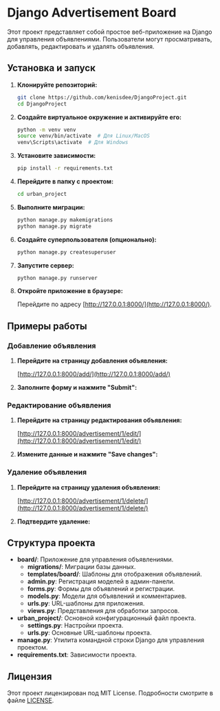 # Django Advertisement Board

Этот проект представляет собой простое веб-приложение на Django для управления объявлениями. Пользователи могут
просматривать, добавлять, редактировать и удалять объявления.

## Установка и запуск

1. **Клонируйте репозиторий:**

   ```bash
   git clone https://github.com/kenisdee/DjangoProject.git
   cd DjangoProject
   ```

2. **Создайте виртуальное окружение и активируйте его:**

   ```bash
   python -m venv venv
   source venv/bin/activate  # Для Linux/MacOS
   venv\Scripts\activate  # Для Windows
   ```

3. **Установите зависимости:**

   ```bash
   pip install -r requirements.txt
   ```

4. **Перейдите в папку с проектом:**

   ```bash
   cd urban_project
   ```


5. **Выполните миграции:**

   ```bash
   python manage.py makemigrations
   python manage.py migrate
   ```

6. **Создайте суперпользователя (опционально):**

   ```bash
   python manage.py createsuperuser
   ```

7. **Запустите сервер:**

   ```bash
   python manage.py runserver
   ```

8. **Откройте приложение в браузере:**

   Перейдите по адресу [http://127.0.0.1:8000/](http://127.0.0.1:8000/).

## Примеры работы

### Добавление объявления

1. **Перейдите на страницу добавления объявления:**

   [http://127.0.0.1:8000/add/](http://127.0.0.1:8000/add/)

2. **Заполните форму и нажмите "Submit":**



### Редактирование объявления

1. **Перейдите на страницу редактирования объявления:**

   [http://127.0.0.1:8000/advertisement/1/edit/](http://127.0.0.1:8000/advertisement/1/edit/)

2. **Измените данные и нажмите "Save changes":**



### Удаление объявления

1. **Перейдите на страницу удаления объявления:**

   [http://127.0.0.1:8000/advertisement/1/delete/](http://127.0.0.1:8000/advertisement/1/delete/)

2. **Подтвердите удаление:**



## Структура проекта

- **board/**: Приложение для управления объявлениями.
    - **migrations/**: Миграции базы данных.
    - **templates/board/**: Шаблоны для отображения объявлений.
    - **admin.py**: Регистрация моделей в админ-панели.
    - **forms.py**: Формы для объявлений и регистрации.
    - **models.py**: Модели для объявлений и комментариев.
    - **urls.py**: URL-шаблоны для приложения.
    - **views.py**: Представления для обработки запросов.
- **urban_project/**: Основной конфигурационный файл проекта.
    - **settings.py**: Настройки проекта.
    - **urls.py**: Основные URL-шаблоны проекта.
- **manage.py**: Утилита командной строки Django для управления проектом.
- **requirements.txt**: Зависимости проекта.

## Лицензия

Этот проект лицензирован под MIT License. Подробности смотрите в файле [LICENSE](LICENSE.md).
